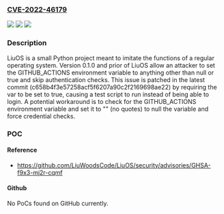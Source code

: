 ### [CVE-2022-46179](https://cve.mitre.org/cgi-bin/cvename.cgi?name=CVE-2022-46179)
![](https://img.shields.io/static/v1?label=Product&message=LiuOS&color=blue)
![](https://img.shields.io/static/v1?label=Version&message=%3D%20%3C%3D%200.1.0%20&color=brighgreen)
![](https://img.shields.io/static/v1?label=Vulnerability&message=CWE-639%3A%20Authorization%20Bypass%20Through%20User-Controlled%20Key&color=brighgreen)

### Description

LiuOS is a small Python project meant to imitate the functions of a regular operating system. Version 0.1.0 and prior of LiuOS allow an attacker to set the GITHUB_ACTIONS environment variable to anything other than null or true and skip authentication checks. This issue is patched in the latest commit (c658b4f3e57258acf5f6207a90c2f2169698ae22) by requiring the var to be set to true, causing a test script to run instead of being able to login. A potential workaround is to check for the GITHUB_ACTIONS environment variable and set it to "" (no quotes) to null the variable and force credential checks.

### POC

#### Reference
- https://github.com/LiuWoodsCode/LiuOS/security/advisories/GHSA-f9x3-mj2r-cqmf

#### Github
No PoCs found on GitHub currently.

